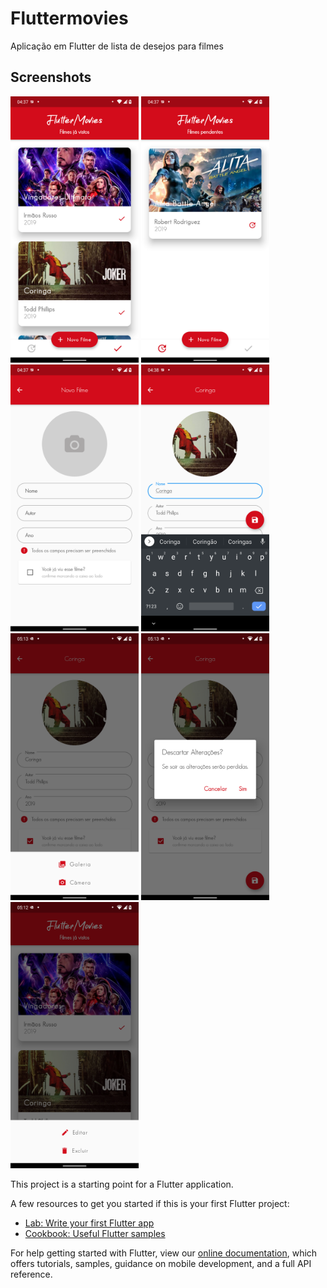 # Fluttermovies

Aplicação em Flutter de lista de desejos para filmes
## Screenshots
<img src="https://github.com/leonardorodd/FlutterMovies/blob/master/screenshots/Screenshot_20201218-043736_fluttermovie.png" width="205"> <img src="https://github.com/leonardorodd/FlutterMovies/blob/master/screenshots/Screenshot_20201218-043748_fluttermovie.png" width="205"> <img src="https://github.com/leonardorodd/FlutterMovies/blob/master/screenshots/Screenshot_20201218-043754_fluttermovie.png" width="205"> <img src="https://github.com/leonardorodd/FlutterMovies/blob/master/screenshots/Screenshot_20201218-043823_fluttermovie.png" width="205"> <img src="https://github.com/leonardorodd/FlutterMovies/blob/master/screenshots/Screenshot_20201218-051306_fluttermovie.png" width="205"> <img src="https://github.com/leonardorodd/FlutterMovies/blob/master/screenshots/Screenshot_20201218-051302_fluttermovie.png" width="205"> <img src="https://github.com/leonardorodd/FlutterMovies/blob/master/screenshots/Screenshot_20201218-051252_fluttermovie.png" width="205">


This project is a starting point for a Flutter application.

A few resources to get you started if this is your first Flutter project:

- [Lab: Write your first Flutter app](https://flutter.dev/docs/get-started/codelab)
- [Cookbook: Useful Flutter samples](https://flutter.dev/docs/cookbook)


For help getting started with Flutter, view our
[online documentation](https://flutter.dev/docs), which offers tutorials,
samples, guidance on mobile development, and a full API reference.
